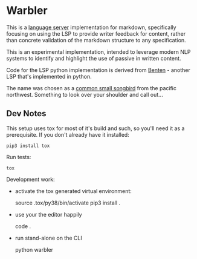 # Warbler

This is a [language server] implementation for markdown, specifically focusing
on using the LSP to provide writer feedback for content, rather than concrete validation of the markdown structure to any specification.

[language server]: https://langserver.org/

This is an experimental implementation, intended to leverage modern NLP systems to identify and highlight the use of passive in written content.

Code for the LSP python implementation is derived from [Benten](https://github.com/rabix/benten) - another LSP that's implemented in python.

The name was chosen as a [common small songbird](http://www.pacificnorthwestbirds.com/category/warbler-summer/) from the pacific northwest. Something to look over your shoulder and call out...

## Dev Notes

This setup uses tox for most of it's build and such, so you'll need it as a prerequisite. 
If you don't already have it installed:

    pip3 install tox

Run tests:

    tox

Development work:

- activate the tox generated virtual environment:

    source .tox/py38/bin/activate
    pip3 install .

- use your the editor happily

    code .

- run stand-alone on the CLI

    python warbler